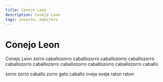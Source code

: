 ```yaml
---
title: Conejo Leon
description: Conejo Leon
tags: insecto, mamifero
---
```


# Conejo Leon

Conejo Leon zorro caballozorro caballozorro caballozorro caballozorro caballozorro caballozorro caballozorro caballozorro caballozorro caballo

zorro zorro caballo zorro gato caballo oveja oveja raton raton